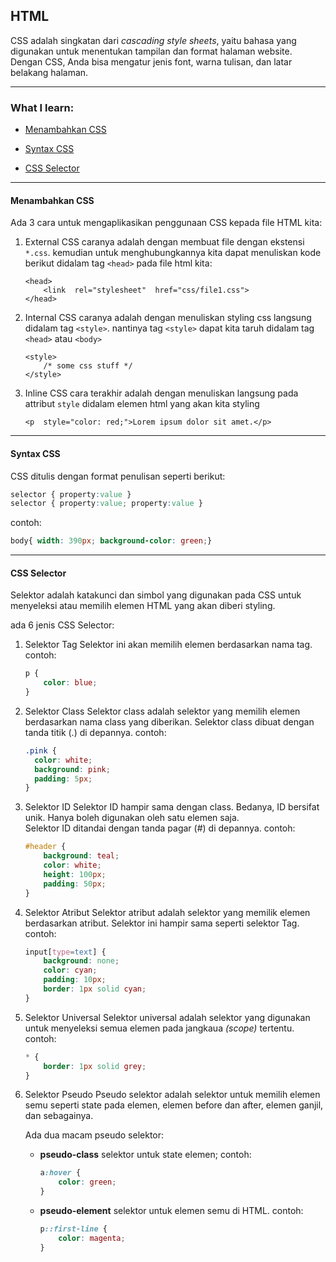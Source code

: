 ##  HTML

CSS adalah singkatan dari _cascading style sheets_, yaitu bahasa yang digunakan untuk menentukan tampilan dan format halaman website. Dengan CSS, Anda bisa mengatur jenis font, warna tulisan, dan latar belakang halaman.

---

### What I learn:

- [Menambahkan CSS](#sec1)

- [Syntax CSS](#sec2)

- [CSS Selector](#sec3)

---

<h4  id='sec1'>Menambahkan CSS</h4>
Ada 3 cara untuk mengaplikasikan penggunaan CSS kepada file HTML kita:

1. External CSS
caranya adalah dengan membuat file dengan ekstensi `*.css`. kemudian untuk menghubungkannya kita dapat menuliskan kode berikut didalam tag `<head>` pada file html kita:
	```
	<head>
		<link  rel="stylesheet"  href="css/file1.css">
	</head>
	```

2. Internal CSS
caranya adalah dengan menuliskan styling css langsung didalam tag `<style>`. nantinya tag `<style>` dapat kita taruh didalam tag `<head>` atau `<body>`
	```
	<style>
		/* some css stuff */
	</style>
	```

4. Inline CSS 
cara terakhir adalah dengan menuliskan langsung pada attribut `style` didalam elemen html yang akan kita styling
	```
	<p  style="color: red;">Lorem ipsum dolor sit amet.</p>
	```

---

<h4  id='sec2'>Syntax CSS</h4>
CSS ditulis dengan format penulisan seperti berikut:

```css
selector { property:value }
selector { property:value; property:value }
```
contoh:

```css
body{ width: 390px; background-color: green;}
```
---  

<h4  id='sec3'>CSS Selector</h4>
Selektor adalah katakunci dan simbol yang digunakan pada CSS untuk menyeleksi atau memilih elemen HTML yang akan diberi styling.

ada 6 jenis CSS Selector:

1.  Selektor Tag
Selektor ini akan memilih elemen berdasarkan nama tag.
contoh:
	```css
	p {
	    color: blue;
	}
	```

2.  Selektor Class
Selektor class adalah selektor yang memilih elemen berdasarkan nama class yang diberikan. Selektor class dibuat dengan tanda titik (.) di depannya.
contoh:
	```css
	.pink {
	  color: white;
	  background: pink;
	  padding: 5px;
	}
	```

3.  Selektor ID
Selektor ID hampir sama dengan class. Bedanya, ID bersifat unik. Hanya boleh digunakan oleh satu elemen saja.<br>
Selektor ID ditandai dengan tanda pagar (#) di depannya.
contoh:
	```css
	#header {
	    background: teal;
	    color: white;
	    height: 100px;
	    padding: 50px;
	}
	```

4.  Selektor Atribut
Selektor atribut adalah selektor yang memilik elemen berdasarkan atribut. Selektor ini hampir sama seperti selektor Tag.
contoh:
	```css
	input[type=text] {
	    background: none;
	    color: cyan;
	    padding: 10px;
	    border: 1px solid cyan;
	}
	```

5.  Selektor Universal
Selektor universal adalah selektor yang digunakan untuk menyeleksi semua elemen pada jangkaua _(scope)_ tertentu.
contoh:
	```css
	* {
	    border: 1px solid grey;
	}
	```


6.  Selektor Pseudo
Pseudo selektor adalah selektor untuk memilih elemen semu seperti state pada elemen, elemen before dan after, elemen ganjil, dan sebagainya.

	Ada dua macam pseudo selektor:

	-  **pseudo-class**  selektor untuk state elemen;
	contoh:
		```css
		a:hover {
			color: green;
		}
		```
	-  **pseudo-element**  selektor untuk elemen semu di HTML.
	contoh:
		```css
		p::first-line {
			color: magenta;
		}
		```
	